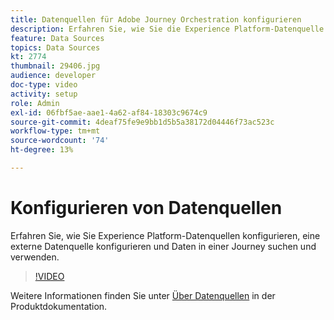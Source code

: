 ```yaml
---
title: Datenquellen für Adobe Journey Orchestration konfigurieren
description: Erfahren Sie, wie Sie die Experience Platform-Datenquelle konfigurieren, eine externe Datenquelle konfigurieren und Daten in einer Journey suchen und verwenden.
feature: Data Sources
topics: Data Sources
kt: 2774
thumbnail: 29406.jpg
audience: developer
doc-type: video
activity: setup
role: Admin
exl-id: 06fbf5ae-aae1-4a62-af84-18303c9674c9
source-git-commit: 4deaf75fe9e9bb1d5b5a38172d04446f73ac523c
workflow-type: tm+mt
source-wordcount: '74'
ht-degree: 13%

---
```


# Konfigurieren von Datenquellen

Erfahren Sie, wie Sie Experience Platform-Datenquellen konfigurieren, eine externe Datenquelle konfigurieren und Daten in einer Journey suchen und verwenden.

>[!VIDEO](https://video.tv.adobe.com/v/29406?quality=12)

Weitere Informationen finden Sie unter [Über Datenquellen](https://experienceleague.adobe.com/docs/journeys/using/data-source-journeys/about-data-sources.html?lang=en) in der Produktdokumentation.
